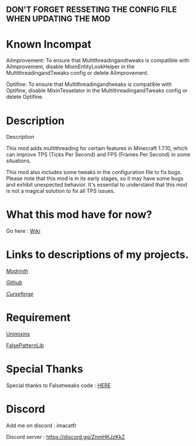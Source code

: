 ## DON'T FORGET RESSETING THE CONFIG FILE WHEN UPDATING THE MOD

# Known Incompat

AiImprovement: To ensure that Multithreadingandtweaks is compatible with AiImprovement, disable MixinEntityLookHelper in the MultithreadingandTweaks config or delete AiImprovement.

Optifine: To ensure that Multithreadingandtweaks is compatible with Optifine, disable MixinTesselator in the MultithreadingandTweaks config or delete Optifine.

# Description

Description

This mod adds multithreading for certain features in Minecraft 1.7.10, which can improve TPS (Ticks Per Second) and FPS (Frames Per Second) in some situations.

This mod also includes some tweaks in the configuration file to fix bugs. Please note that this mod is in its early stages, so it may have some bugs and exhibit unexpected behavior. It's essential to understand that this mod is not a magical solution to fix all TPS issues.

# What this mod have for now?

Go here : [Wiki](https://github.com/quentin452/Multithreadingandtweaks/wiki)

# Links to descriptions of my projects.

[*Modrinth*](https://modrinth.com/mod/multithreadingandtweaks)

[*Github*](https://github.com/quentin452/Multithreadingandtweaks)

[*Curseforge*](https://legacy.curseforge.com/minecraft/mc-mods/multithreadingandtweaks)

# Requirement

[Unimixins](https://legacy.curseforge.com/minecraft/mc-mods/unimixins/files/4600285)

[FalsePatternLib](https://legacy.curseforge.com/minecraft/mc-mods/fplib/files/4701057)

# Special Thanks

Special thanks to Falsetweaks code : [HERE](https://github.com/FalsePattern/FalseTweaks)

# Discord

Add me on discord : imacatfr

Discord server : https://discord.gg/ZnmHKJzKkZ
